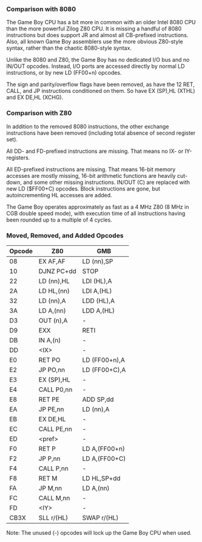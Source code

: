 ### Comparison with 8080

The Game Boy CPU has a bit more in common with an older Intel 8080 CPU
than the more powerful Zilog Z80 CPU. It is missing a handful of 8080
instructions but does support JR and almost all CB-prefixed
instructions. Also, all known Game Boy assemblers use the more obvious
Z80-style syntax, rather than the chaotic 8080-style syntax.

Unlike the 8080 and Z80, the Game Boy has no dedicated I/O bus and no
IN/OUT opcodes. Instead, I/O ports are accessed directly by normal LD
instructions, or by new LD (FF00+n) opcodes.

The sign and parity/overflow flags have been removed, as have the 12
RET, CALL, and JP instructions conditioned on them. So have EX (SP),HL
(XTHL) and EX DE,HL (XCHG).

### Comparison with Z80

In addition to the removed 8080 instructions, the other exchange
instructions have been removed (including total absence of second
register set).

All DD- and FD-prefixed instructions are missing. That means no IX- or
IY-registers.

All ED-prefixed instructions are missing. That means 16-bit memory
accesses are mostly missing, 16-bit arithmetic functions are heavily
cut-down, and some other missing instructions. IN/OUT (C) are replaced with
new LD (\$FF00+C) opcodes. Block instructions are gone, but autoincrementing
HL accesses are added.

The Game Boy operates approximately as fast as a 4 MHz Z80 (8 MHz in CGB
double speed mode), with execution time of all instructions having been
rounded up to a multiple of 4 cycles.

### Moved, Removed, and Added Opcodes


|Opcode  |Z80             |GMB
|--------|----------------|-------------
|08      |EX   AF,AF      |LD   (nn),SP
|10      |DJNZ PC+dd      |STOP
|22      |LD   (nn),HL    |LDI  (HL),A
|2A      |LD   HL,(nn)    |LDI  A,(HL)
|32      |LD   (nn),A     |LDD  (HL),A
|3A      |LD   A,(nn)     |LDD  A,(HL)
|D3      |OUT  (n),A      |-
|D9      |EXX             |RETI
|DB      |IN   A,(n)      |-
|DD      |\<IX\>            |  -
|E0      |RET  PO         |LD   (FF00+n),A
|E2      |JP   PO,nn      |LD   (FF00+C),A
|E3      |EX   (SP),HL    |-
|E4      |CALL P0,nn      |-
|E8      |RET  PE         |ADD  SP,dd
|EA      |JP   PE,nn      |LD   (nn),A
|EB      |EX   DE,HL      |-
|EC      |CALL PE,nn      |-
|ED      |\<pref\>          |  -
|F0      |RET  P          |LD   A,(FF00+n)
|F2      |JP   P,nn       |LD   A,(FF00+C)
|F4      |CALL P,nn       |-
|F8      |RET  M          |LD   HL,SP+dd
|FA      |JP   M,nn       |LD   A,(nn)
|FC      |CALL M,nn       |-
|FD      |\<IY\>            |  -
|CB3X    |SLL  r/(HL)     |SWAP r/(HL)

Note: The unused (-) opcodes will lock up the Game Boy CPU when used.

